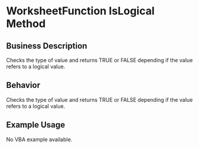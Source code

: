 # WorksheetFunction IsLogical Method

## Business Description
Checks the type of value and returns TRUE or FALSE depending if the value refers to a logical value.

## Behavior
Checks the type of value and returns TRUE or FALSE depending if the value refers to a logical value.

## Example Usage
No VBA example available.